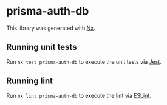 # prisma-auth-db

This library was generated with [Nx](https://nx.dev).

## Running unit tests

Run `nx test prisma-auth-db` to execute the unit tests via [Jest](https://jestjs.io).

## Running lint

Run `nx lint prisma-auth-db` to execute the lint via [ESLint](https://eslint.org/).
